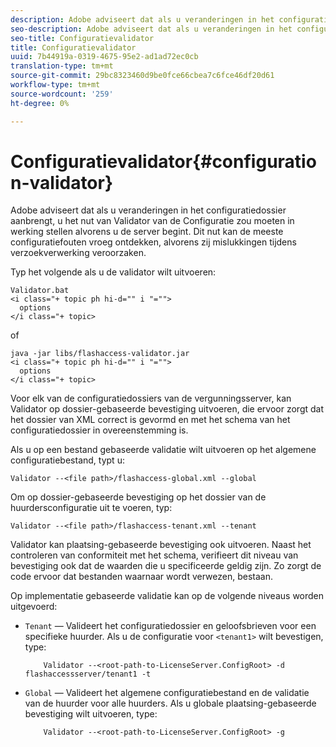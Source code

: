 ```yaml
---
description: Adobe adviseert dat als u veranderingen in het configuratiedossier aanbrengt, u het nut van Validator van de Configuratie zou moeten in werking stellen alvorens u de server begint. Dit nut kan de meeste configuratiefouten vroeg ontdekken, alvorens zij mislukkingen tijdens verzoekverwerking veroorzaken.
seo-description: Adobe adviseert dat als u veranderingen in het configuratiedossier aanbrengt, u het nut van Validator van de Configuratie zou moeten in werking stellen alvorens u de server begint. Dit nut kan de meeste configuratiefouten vroeg ontdekken, alvorens zij mislukkingen tijdens verzoekverwerking veroorzaken.
seo-title: Configuratievalidator
title: Configuratievalidator
uuid: 7b44919a-0319-4675-95e2-ad1ad72ec0cb
translation-type: tm+mt
source-git-commit: 29bc8323460d9be0fce66cbea7c6fce46df20d61
workflow-type: tm+mt
source-wordcount: '259'
ht-degree: 0%

---
```



# Configuratievalidator{#configuration-validator}

Adobe adviseert dat als u veranderingen in het configuratiedossier aanbrengt, u het nut van Validator van de Configuratie zou moeten in werking stellen alvorens u de server begint. Dit nut kan de meeste configuratiefouten vroeg ontdekken, alvorens zij mislukkingen tijdens verzoekverwerking veroorzaken.

Typ het volgende als u de validator wilt uitvoeren:

```
Validator.bat  
<i class="+ topic ph hi-d="" i "="">
  options  
</i class="+ topic>
```

of

```
java -jar libs/flashaccess-validator.jar  
<i class="+ topic ph hi-d="" i "="">
  options 
</i class="+ topic>
```

Voor elk van de configuratiedossiers van de vergunningsserver, kan Validator op dossier-gebaseerde bevestiging uitvoeren, die ervoor zorgt dat het dossier van XML correct is gevormd en met het schema van het configuratiedossier in overeenstemming is.

Als u op een bestand gebaseerde validatie wilt uitvoeren op het algemene configuratiebestand, typt u:

```
Validator --<file path>/flashaccess-global.xml --global
```

Om op dossier-gebaseerde bevestiging op het dossier van de huurdersconfiguratie uit te voeren, typ:

```
Validator --<file path>/flashaccess-tenant.xml --tenant
```

Validator kan plaatsing-gebaseerde bevestiging ook uitvoeren. Naast het controleren van conformiteit met het schema, verifieert dit niveau van bevestiging ook dat de waarden die u specificeerde geldig zijn. Zo zorgt de code ervoor dat bestanden waarnaar wordt verwezen, bestaan.

Op implementatie gebaseerde validatie kan op de volgende niveaus worden uitgevoerd:

* `Tenant` — Valideert het configuratiedossier en geloofsbrieven voor een specifieke huurder. Als u de configuratie voor `<tenant1>` wilt bevestigen, type:

   ```
       Validator --<root-path-to-LicenseServer.ConfigRoot> -d flashaccessserver/tenant1 -t
   ```

* `Global` — Valideert het algemene configuratiebestand en de validatie van de huurder voor alle huurders. Als u globale plaatsing-gebaseerde bevestiging wilt uitvoeren, type:

   ```
       Validator --<root-path-to-LicenseServer.ConfigRoot> -g
   ```

